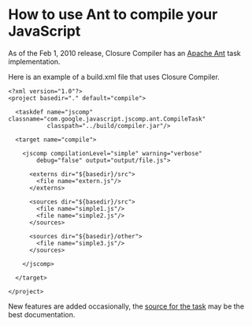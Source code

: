 # How to use Ant to compile your JavaScript

As of the Feb 1, 2010 release, Closure Compiler has an [Apache Ant](http://ant.apache.org/) task implementation.

Here is an example of a build.xml file that uses Closure Compiler.

    <?xml version="1.0"?>
    <project basedir="." default="compile">
    
      <taskdef name="jscomp" classname="com.google.javascript.jscomp.ant.CompileTask"
               classpath="../build/compiler.jar"/>
    
      <target name="compile">
        
        <jscomp compilationLevel="simple" warning="verbose" 
    	    debug="false" output="output/file.js">
    
          <externs dir="${basedir}/src">
            <file name="extern.js"/>
          </externs>
    
          <sources dir="${basedir}/src">
            <file name="simple1.js"/>
            <file name="simple2.js"/>
          </sources>
    
          <sources dir="${basedir}/other">
            <file name="simple3.js"/>
          </sources>
    
        </jscomp>
        
      </target>
    
    </project>


New features are added occasionally, the [source for the task](http://code.google.com/p/closure-compiler/source/browse/#git%2Fsrc%2Fcom%2Fgoogle%2Fjavascript%2Fjscomp%2Fant) may be the best documentation.
 